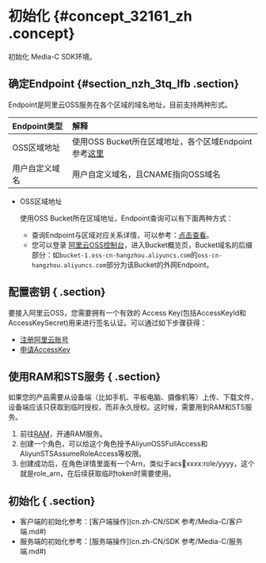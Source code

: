 # 初始化 {#concept_32161_zh .concept}

初始化 Media-C SDK环境。

## 确定Endpoint {#section_nzh_3tq_lfb .section}

Endpoint是阿里云OSS服务在各个区域的域名地址，目前支持两种形式。

|Endpoint类型|解释|
|:---------|:-|
|OSS区域地址|使用OSS Bucket所在区域地址，各个区域Endpoint参考[这里](../../../../cn.zh-CN/开发指南/访问域名和数据中心.md#) |
|用户自定义域名|用户自定义域名，且CNAME指向OSS域名|

-   OSS区域地址

    使用OSS Bucket所在区域地址，Endpoint查询可以有下面两种方式：

    -   查询Endpoint与区域对应关系详情，可以参考：[点击查看](../../../../cn.zh-CN/开发指南/访问域名和数据中心.md#)。
    -   您可以登录 [阿里云OSS控制台](https://oss.console.aliyun.com/index#/)，进入Bucket概览页，Bucket域名的后缀部分：如`bucket-1.oss-cn-hangzhou.aliyuncs.com`的`oss-cn-hangzhou.aliyuncs.com`部分为该Bucket的外网Endpoint。

## 配置密钥 { .section}

要接入阿里云OSS，您需要拥有一个有效的 Access Key\(包括AccessKeyId和AccessKeySecret\)用来进行签名认证。可以通过如下步骤获得：

-    [注册阿里云账号](https://account.aliyun.com/register/register.htm) 
-    [申请AccessKey](https://ak-console.aliyun.com/#/accesskey) 

## 使用RAM和STS服务 { .section}

如果您的产品需要从设备端（比如手机、平板电脑、摄像机等）上传、下载文件，设备端应该只获取到临时授权，而非永久授权。这时候，需要用到RAM和STS服务。

1.  前往[RAM](https://ram.console.aliyun.com/#/overview)，开通RAM服务。
2.  创建一个角色，可以给这个角色授予AliyunOSSFullAccess和AliyunSTSAssumeRoleAccess等权限。
3.  创建成功后，在角色详情里面有一个Arn，类似于acs:ram:xxxx:role/yyyy，这个就是role\_arn，在后续获取临时token时需要使用。

## 初始化 { .section}

-   客户端的初始化参考：[客户端操作](cn.zh-CN/SDK 参考/Media-C/客户端.md#) 
-   服务端的初始化参考：[服务端操作](cn.zh-CN/SDK 参考/Media-C/服务端.md#) 

